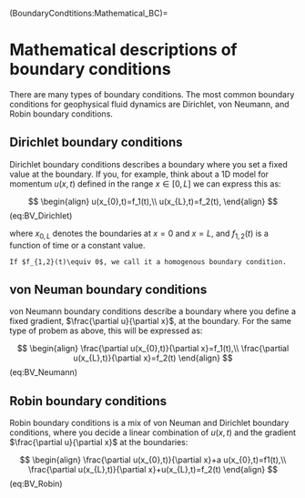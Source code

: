 (BoundaryCondtitions:Mathematical_BC)=
# Mathematical descriptions of boundary conditions


There are many types of boundary conditions. The most common boundary conditions for geophysical fluid dynamics are Dirichlet, von Neumann, and Robin boundary conditions.

## Dirichlet boundary conditions
Dirichlet boundary conditions describes a boundary where you set a fixed value at the boundary. If you, for example, think about a 1D model for momentum $u(x,t)$ defined in the range $x\in[0,L]$ we can express this as:

$$
\begin{align}
u(x_{0},t)=f_1(t),\\
u(x_{L},t)=f_2(t),
\end{align}
$$ (eq:BV_Dirichlet)

where $x_{0,L}$ denotes the boundaries at $x=0$ and $x=L$, and $f_{1,2}(t)$ is a function of time or a constant value. 

```{note}
If $f_{1,2}(t)\equiv 0$, we call it a homogenous boundary condition.
```


## von Neuman boundary conditions
von Neumann boundary conditions describe a boundary where you define a fixed gradient, $\frac{\partial u}{\partial x}$, at the boundary. For the same type of probem as above, this will be expressed as:

$$
\begin{align}
\frac{\partial u(x_{0},t)}{\partial x}=f_1(t),\\
\frac{\partial u(x_{L},t)}{\partial x}=f_2(t)
\end{align}
$$ (eq:BV_Neumann)

## Robin boundary conditions
Robin boundary conditions is a mix of von Neuman and Dirichlet boundary conditions, where you decide a linear combination of $u(x,t)$ and the gradient $\frac{\partial u}{\partial x}$ at the boundaries:

$$
\begin{align}
\frac{\partial u(x_{0},t)}{\partial x}+a u(x_{0},t)=f1(t),\\
\frac{\partial u(x_{L},t)}{\partial x}+u(x_{L},t)=f_2(t)
\end{align}
$$ (eq:BV_Robin)